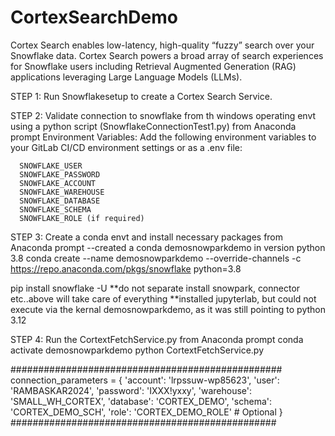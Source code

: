 # CortexSearchDemo
Cortex Search enables low-latency, high-quality “fuzzy” search over your Snowflake data. Cortex Search powers a broad array of search experiences for Snowflake users including Retrieval Augmented Generation (RAG) applications leveraging Large Language Models (LLMs).


STEP 1: Run Snowflakesetup to create a Cortex Search Service.

STEP 2: Validate connection to snowflake from th windows operating envt using a python script (SnowflakeConnectionTest1.py) from Anaconda prompt
    Environment Variables:
      Add the following environment variables to your GitLab CI/CD environment settings or as a .env file:
      
      SNOWFLAKE_USER
      SNOWFLAKE_PASSWORD
      SNOWFLAKE_ACCOUNT
      SNOWFLAKE_WAREHOUSE
      SNOWFLAKE_DATABASE
      SNOWFLAKE_SCHEMA
      SNOWFLAKE_ROLE (if required)

STEP 3: Create a conda envt and install necessary packages from Anaconda prompt
--created a conda demosnowparkdemo in version python 3.8
conda create --name demosnowparkdemo --override-channels -c https://repo.anaconda.com/pkgs/snowflake python=3.8 

pip install snowflake -U
**do not separate install snowpark, connector etc..above will take care of everything
**installed jupyterlab, but could not execute via the kernal demosnowparkdemo, as it was still pointing to python 3.12


STEP 4: Run the CortextFetchService.py from Anaconda prompt
conda activate demosnowparkdemo
python CortextFetchService.py

#################################################
connection_parameters = {
    'account': 'lrpssuw-wp85623',
    'user': 'RAMBASKAR2024',
    'password': 'IXXX!yxxy',
    'warehouse': 'SMALL_WH_CORTEX',
    'database': 'CORTEX_DEMO',
    'schema': 'CORTEX_DEMO_SCH',
    'role': 'CORTEX_DEMO_ROLE'  # Optional
}
################################################
